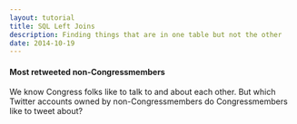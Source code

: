 ```yaml
---
layout: tutorial
title: SQL Left Joins
description: Finding things that are in one table but not the other
date: 2014-10-19
---
```



#### Most retweeted non-Congressmembers

We know Congress folks like to talk to and about each other. But which Twitter accounts owned by non-Congressmembers do Congressmembers like to tweet about?
